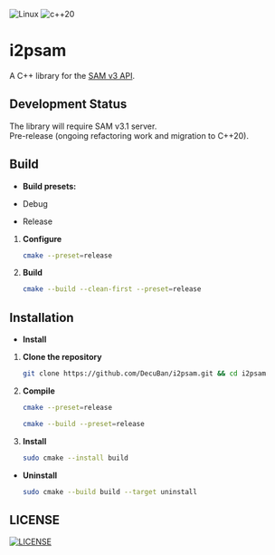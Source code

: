 ![Linux](https://img.shields.io/badge/-Linux-grey?logo=linux)
![c++20](https://img.shields.io/badge/cpp-c%2B%2B20-green)

# i2psam

A C++ library for the [SAM v3 API](https://geti2p.net/en/docs/api/samv3).

## Development Status

The library will require SAM v3.1 server.  
Pre-release (ongoing refactoring work and migration to C++20).

## Build

* **Build presets:**

* Debug
* Release

1. **Configure**

    ```bash
    cmake --preset=release
    ```

2. **Build**

    ```bash
    cmake --build --clean-first --preset=release
    ```

## Installation

* **Install**

1. **Clone the repository**

   ```bash
   git clone https://github.com/DecuBan/i2psam.git && cd i2psam
   ```

2. **Compile**

    ``` bash
    cmake --preset=release
    ```
    
    ```bash
    cmake --build --preset=release
    ```
3. **Install**

    ```bash
    sudo cmake --install build
    ```

* **Uninstall**

    ```bash
    sudo cmake --build build --target uninstall
    ```

## LICENSE
[![LICENSE](https://img.shields.io/github/license/i2p/i2psam.svg)](LICENSE)
